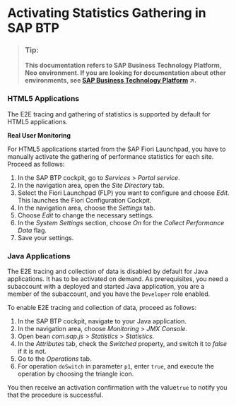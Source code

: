 <!-- loio3f61c0f7a2f04e31b3574df6f4fdcd21 -->

# Activating Statistics Gathering in SAP BTP

> ### Tip:  
> **This documentation refers to SAP Business Technology Platform, Neo environment. If you are looking for documentation about other environments, see [SAP Business Technology Platform](https://help.sap.com/viewer/65de2977205c403bbc107264b8eccf4b/Cloud/en-US/6a2c1ab5a31b4ed9a2ce17a5329e1dd8.html "SAP Business Technology Platform (SAP BTP) is an integrated offering comprised of four technology portfolios: database and data management, application development and integration, analytics, and intelligent technologies. The platform offers users the ability to turn data into business value, compose end-to-end business processes, and build and extend SAP applications quickly.") :arrow_upper_right:.**





### HTML5 Applications

The E2E tracing and gathering of statistics is supported by default for HTML5 applications.

**Real User Monitoring**

For HTML5 applications started from the SAP Fiori Launchpad, you have to manually activate the gathering of performance statistics for each site. Proceed as follows:

1.  In the SAP BTP cockpit, go to *Services* \> *Portal service*.
2.  In the navigation area, open the *Site Directory* tab.
3.  Select the Fiori Launchpad \(FLP\) you want to configure and choose *Edit*. This launches the Fiori Configuration Cockpit.
4.  In the navigation area, choose the *Settings* tab.
5.  Choose *Edit* to change the necessary settings.
6.  In the *System Settings* section, choose *On* for the *Collect Performance Data* flag.
7.  Save your settings.



### Java Applications

The E2E tracing and collection of data is disabled by default for Java applications. It has to be activated on demand. As prerequisites, you need a subaccount with a deployed and started Java application, you are a member of the subaccount, and you have the `Developer` role enabled.

To enable E2E tracing and collection of data, proceed as follows:

1.  In the SAP BTP cockpit, navigate to your Java application.
2.  In the navigation area, choose *Monitoring* \> *JMX Console*.
3.  Open bean *com.sap.js* \> *Statistics* \> *Statistics*.
4.  In the *Attributes* tab, check the *Switched* property, and switch it to *false* if it is not.
5.  Go to the *Operations* tab.
6.  For operation `doSwitch` in parameter `p1`, enter `true`, and execute the operation by choosing the triangle icon.

You then receive an activation confirmation with the value`true` to notify you that the procedure is successful.

